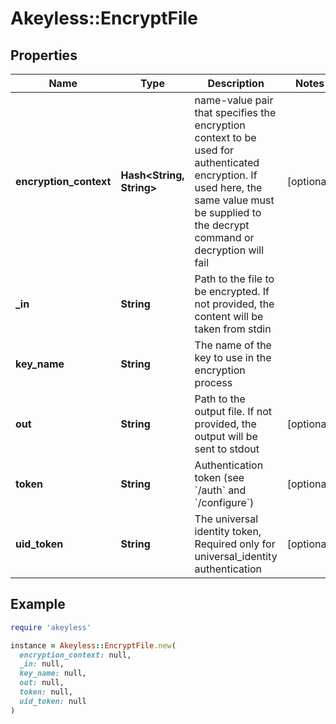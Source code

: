 # Akeyless::EncryptFile

## Properties

| Name | Type | Description | Notes |
| ---- | ---- | ----------- | ----- |
| **encryption_context** | **Hash&lt;String, String&gt;** | name-value pair that specifies the encryption context to be used for authenticated encryption. If used here, the same value must be supplied to the decrypt command or decryption will fail | [optional] |
| **_in** | **String** | Path to the file to be encrypted. If not provided, the content will be taken from stdin |  |
| **key_name** | **String** | The name of the key to use in the encryption process |  |
| **out** | **String** | Path to the output file. If not provided, the output will be sent to stdout | [optional] |
| **token** | **String** | Authentication token (see &#x60;/auth&#x60; and &#x60;/configure&#x60;) | [optional] |
| **uid_token** | **String** | The universal identity token, Required only for universal_identity authentication | [optional] |

## Example

```ruby
require 'akeyless'

instance = Akeyless::EncryptFile.new(
  encryption_context: null,
  _in: null,
  key_name: null,
  out: null,
  token: null,
  uid_token: null
)
```

